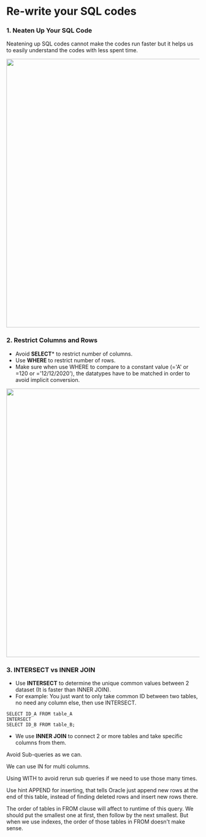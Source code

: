 # Re-write your SQL codes

### 1. Neaten Up Your SQL Code</br>
Neatening up SQL codes cannot make the codes run faster but it helps us to easily understand the codes with less spent time.</br>
<p align="center"><img src="https://i.imgur.com/htr2R3O.png" width="700" ></p>


### 2. Restrict Columns and Rows</br>
- Avoid **SELECT*** to restrict number of columns.</br>
- Use **WHERE** to restrict number of rows.</br>
- Make sure when use WHERE to compare to a constant value (='A' or =120 or ='12/12/2020'), the datatypes have to be matched in order to avoid implicit conversion.
<p align="center"><img src="https://i.imgur.com/M2sPuI4.png" width="700" ></p>


### 3. INTERSECT vs INNER JOIN
- Use **INTERSECT** to determine the unique common values between 2 dataset (It is faster than INNER JOIN). 
- For example: You just want to only take common ID between two tables, no need any column else, then use INTERSECT.
```
SELECT ID_A FROM table_A
INTERSECT
SELECT ID_B FROM table_B;
```
- We use **INNER JOIN** to connect 2 or more tables and take specific columns from them.


Avoid Sub-queries as we can.

We can use IN for multi columns.

Using WITH to avoid rerun sub queries if we need to use those many times.

Use hint APPEND for inserting, that tells Oracle just append new rows at the end of this table, instead of finding deleted rows and insert new rows there.

The order of tables in FROM clause will affect to runtime of this query. 
We should put the smallest one at first, then follow by the next smallest. 
But when we use indexes, the order of those tables in FROM doesn't make sense.
